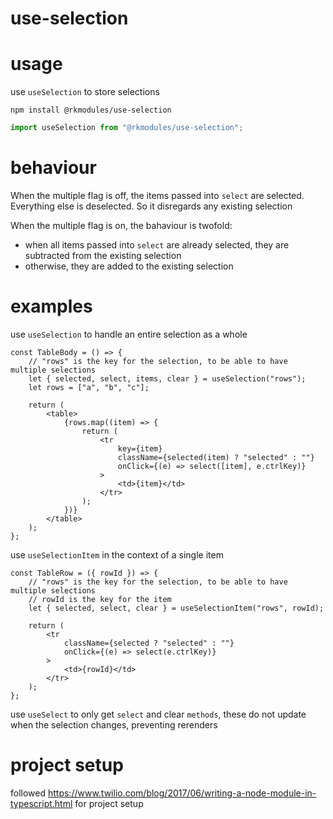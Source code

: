 # use-selection

# usage

use `useSelection` to store selections

```
npm install @rkmodules/use-selection
```

```typescript
import useSelection from "@rkmodules/use-selection";
```

# behaviour

When the multiple flag is off, the items passed into `select` are selected. Everything else is deselected. So it disregards any existing selection

When the multiple flag is on, the bahaviour is twofold:

-   when all items passed into `select` are already selected, they are subtracted from the existing selection
-   otherwise, they are added to the existing selection

# examples

use `useSelection` to handle an entire selection as a whole

```tsx
const TableBody = () => {
    // "rows" is the key for the selection, to be able to have multiple selections
    let { selected, select, items, clear } = useSelection("rows");
    let rows = ["a", "b", "c"];

    return (
        <table>
            {rows.map((item) => {
                return (
                    <tr
                        key={item}
                        className={selected(item) ? "selected" : ""}
                        onClick={(e) => select([item], e.ctrlKey)}
                    >
                        <td>{item}</td>
                    </tr>
                );
            })}
        </table>
    );
};
```

use `useSelectionItem` in the context of a single item

```tsx
const TableRow = ({ rowId }) => {
    // "rows" is the key for the selection, to be able to have multiple selections
    // rowId is the key for the item
    let { selected, select, clear } = useSelectionItem("rows", rowId);

    return (
        <tr
            className={selected ? "selected" : ""}
            onClick={(e) => select(e.ctrlKey)}
        >
            <td>{rowId}</td>
        </tr>
    );
};
```

use `useSelect` to only get `select` and clear `methods`, these do not update when the selection changes, preventing rerenders

# project setup

followed https://www.twilio.com/blog/2017/06/writing-a-node-module-in-typescript.html for project setup
